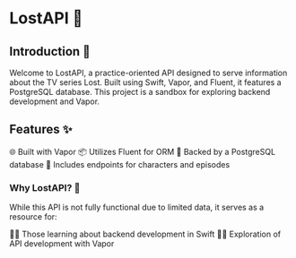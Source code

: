 # LostAPI 🌴

## Introduction 🌟

Welcome to LostAPI, a practice-oriented API designed to serve information about the TV series Lost. Built using Swift, Vapor, and Fluent, it features a PostgreSQL database. This project is a sandbox for exploring backend development and Vapor.

## Features ✨

🌐 Built with Vapor
📦 Utilizes Fluent for ORM
🐘 Backed by a PostgreSQL database
🚀 Includes endpoints for characters and episodes

### Why LostAPI? 🤔

While this API is not fully functional due to limited data, it serves as a resource for:

👨‍💻 Those learning about backend development in Swift
🕵️‍♂️ Exploration of API development with Vapor
